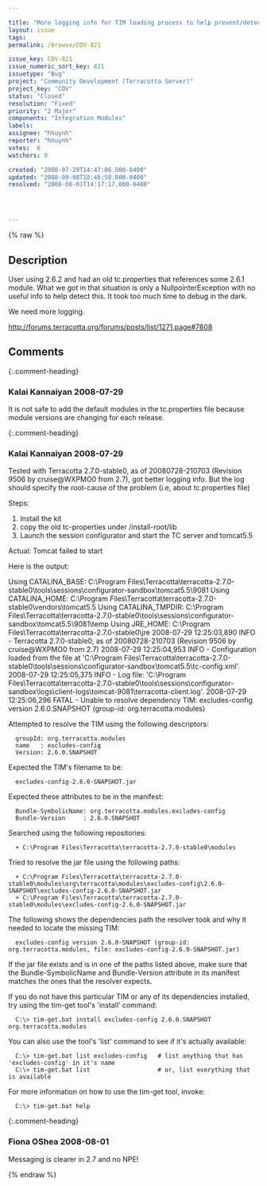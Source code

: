 ```yaml
---

title: "More logging info for TIM loading process to help prevent/detect problems"
layout: issue
tags: 
permalink: /browse/CDV-821

issue_key: CDV-821
issue_numeric_sort_key: 821
issuetype: "Bug"
project: "Community Development (Terracotta Server)"
project_key: "CDV"
status: "Closed"
resolution: "Fixed"
priority: "2 Major"
components: "Integration Modules"
labels: 
assignee: "hhuynh"
reporter: "hhuynh"
votes:  0
watchers: 0

created: "2008-07-29T14:47:06.000-0400"
updated: "2008-09-08T18:46:58.000-0400"
resolved: "2008-08-01T14:17:17.000-0400"




---
```


{% raw %}

## Description

<div markdown="1" class="description">

User using 2.6.2 and had an old tc.properties that references some 2.6.1 module. What we got in that situation is only a NullpointerException with no useful info to help detect this. It took too much time to debug in the dark.

We need more logging.

http://forums.terracotta.org/forums/posts/list/1271.page#7808

</div>

## Comments


{:.comment-heading}
### **Kalai Kannaiyan** <span class="date">2008-07-29</span>

<div markdown="1" class="comment">

It is not safe to add the default modules in the tc.properties file because module versions are changing for each release.

</div>


{:.comment-heading}
### **Kalai Kannaiyan** <span class="date">2008-07-29</span>

<div markdown="1" class="comment">

Tested with Terracotta 2.7.0-stable0, as of 20080728-210703 (Revision 9506 by cruise@WXPMO0 from 2.7), got better logging info.
But  the log should specify the root-cause of the problem (i.e, about tc.properties file)


Steps:
1. Install the kit
2. copy the old tc-properties under /install-root/lib
3. Launch the session configurator and start the TC server and tomcat5.5

Actual: Tomcat failed to start 

Here is the output:

Using CATALINA\_BASE:   C:\Program Files\Terracotta\terracotta-2.7.0-stable0\tools\sessions\configurator-sandbox\tomcat5.5\9081
Using CATALINA\_HOME:   C:\Program Files\Terracotta\terracotta-2.7.0-stable0\vendors\tomcat5.5
Using CATALINA\_TMPDIR: C:\Program Files\Terracotta\terracotta-2.7.0-stable0\tools\sessions\configurator-sandbox\tomcat5.5\9081\temp
Using JRE\_HOME:        C:\Program Files\Terracotta\terracotta-2.7.0-stable0\jre
2008-07-29 12:25:03,890 INFO - Terracotta 2.7.0-stable0, as of 20080728-210703 (Revision 9506 by cruise@WXPMO0 from 2.7)
2008-07-29 12:25:04,953 INFO - Configuration loaded from the file at 'C:\Program Files\Terracotta\terracotta-2.7.0-stable0\tools\sessions\configurator-sandbox\tomcat5.5\tc-config.xml'.
2008-07-29 12:25:05,375 INFO - Log file: 'C:\Program Files\Terracotta\terracotta-2.7.0-stable0\tools\sessions\configurator-sandbox\logs\client-logs\tomcat-9081\terracotta-client.log'.
2008-07-29 12:25:06,296 FATAL - Unable to resolve dependency TIM: excludes-config version 2.6.0.SNAPSHOT (group-id: org.terracotta.modules) 

   Attempted to resolve the TIM using the following descriptors:

      groupId: org.terracotta.modules
      name   : excludes-config
      Version: 2.6.0.SNAPSHOT

   Expected the TIM's filename to be:

      excludes-config-2.6.0-SNAPSHOT.jar

   Expected these attributes to be in the manifest:

      Bundle-SymbolicName: org.terracotta.modules.excludes-config
      Bundle-Version     : 2.6.0.SNAPSHOT

   Searched using the following repositories:

      + C:\Program Files\Terracotta\terracotta-2.7.0-stable0\modules
      
   Tried to resolve the jar file using the following paths:

      + C:\Program Files\Terracotta\terracotta-2.7.0-stable0\modules\org\terracotta\modules\excludes-config\2.6.0-SNAPSHOT\excludes-config-2.6.0-SNAPSHOT.jar
      + C:\Program Files\Terracotta\terracotta-2.7.0-stable0\modules\excludes-config-2.6.0-SNAPSHOT.jar
      
   The following shows the dependencies path the resolver took and why it needed to locate the missing TIM:

      excludes-config version 2.6.0-SNAPSHOT (group-id: org.terracotta.modules, file: excludes-config-2.6.0-SNAPSHOT.jar)

   If the jar file exists and is in one of the paths listed above, make sure that the Bundle-SymbolicName and
   Bundle-Version attribute in its manifest matches the ones that the resolver expects.

   If you do not have this particular TIM or any of its dependencies installed, try using the tim-get tool's 
   'install' command:

      C:\> tim-get.bat install excludes-config 2.6.0.SNAPSHOT org.terracotta.modules

   You can also use the tool's 'list' command to see if it's actually available:

      C:\> tim-get.bat list excludes-config   # list anything that has 'excludes-config' in it's name
      C:\> tim-get.bat list                   # or, list everything that is available

   For more information on how to use the tim-get tool, invoke:

      C:\> tim-get.bat help 


</div>


{:.comment-heading}
### **Fiona OShea** <span class="date">2008-08-01</span>

<div markdown="1" class="comment">

Messaging is clearer in 2.7 and no NPE!

</div>



{% endraw %}
